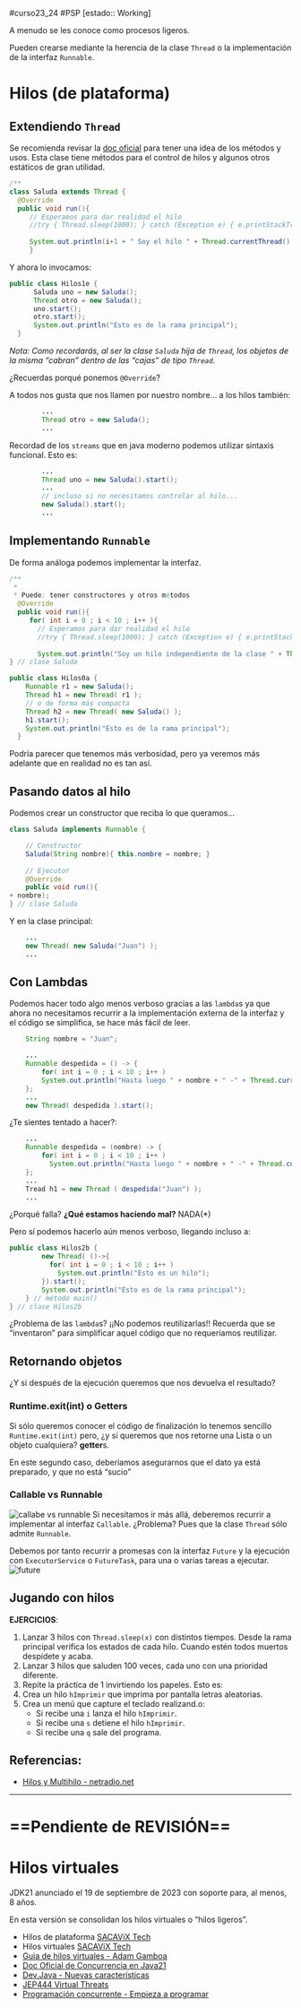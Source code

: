 #curso23_24 #PSP [estado:: Working] 

A menudo se les conoce como procesos ligeros.

Pueden crearse mediante la herencia de la clase `Thread` o la implementación de la interfaz `Runnable`.


# Hilos (de plataforma)
## Extendiendo `Thread`

Se recomienda revisar la [doc oficial](https://docs.oracle.com/javase/8/docs/api/java/lang/Thread.html) para tener una idea de los métodos y usos. Esta clase tiene métodos para el control de hilos y algunos otros estáticos de gran utilidad.

```java
/**                                                                                                         * Hilo mediante la extensión de `Thread`                                                                   *                                                                                                          * DEBE: implementar el método abstracto `void run()`                                                       * Puede: tener constructores y otros métodos                                                               * Tiene: los métodos de su padre                                                                           */                                                                                                                 
class Saluda extends Thread {                                                                              
  @Override 
  public void run(){                                                                                          for( int i = 0 ; i < 10 ; i++ ){                                                                        
     // Esperamos para dar realidad el hilo
     //try { Thread.sleep(1000); } catch (Exception e) { e.printStackTrace(); }  
     
     System.out.println(i+1 + " Soy el hilo " + Thread.currentThread().getName()                                                   + " de la clase " + this.getClass().getName() );
     }                                                                                                       }                                                                                                        }
```

Y ahora lo invocamos:
```java
public class Hilos1e {                                                                                       public static void main(String[] args){                                                                           
      Saluda uno = new Saluda();                                                                           
      Thread otro = new Saluda();                                                                                   
      uno.start();                                                                                         
      otro.start();                                                                                        
      System.out.println("Esto es de la rama principal");                                                
  }                                                                                                        } 
```

*Nota: Como recordarás, al ser la clase `Saluda` hija de `Thread`, los objetos de la misma “cabran” dentro de las “cajas” de tipo `Thread`*.

¿Recuerdas porqué ponemos `@Override`?

A todos nos gusta que nos llamen por nuestro nombre... a los hilos también:
```java
        ...
        Thread otro = new Saluda();                                                                                otro.setName("Hilo_Otro");
        ...
```

Recordad de los `streams` que en java moderno podemos utilizar sintaxis funcional. Esto es:
```java
        ...
        Thread uno = new Saluda().start();
        ...
        // incluso si no necesitamos controlar al hilo...
        new Saluda().start();
        ...
```


## Implementando `Runnable`

De forma análoga podemos implementar la interfaz.
```java
/**                                                                                                         * Hilo mediante la implementación de la `interface` Runnable                                            
 *                                                                                                          * DEBE: implementar el método abstracto `void run()`                                                     
 * Puede: tener constructores y otros métodos                                                               */                                                                                                        class Saluda implements Runnable {                                                                         
  @Override
  public void run(){                                                                                       
     for( int i = 0 ; i < 10 ; i++ ){
       // Esperamos para dar realidad el hilo
       //try { Thread.sleep(1000); } catch (Exception e) { e.printStackTrace(); }  
       
       System.out.println("Soy un hilo independiente de la clase " + Thread.currentThread().getName() );        }                                                                                                        } // método run()
} // clase Saluda
```


```java
public class Hilos0a {                                                                                       public static void main(String[] args){                                                                      
    Runnable r1 = new Saluda();
    Thread h1 = new Thread( r1 );                                                                    
    // o de forma más compacta
    Thread h2 = new Thread( new Saluda() );                                                                         
    h1.start();                                                                                                h2.start();
    System.out.println("Esto es de la rama principal");                                                    
  }                                                                                                        }                
```

Podría parecer que tenemos más verbosidad, pero ya veremos más adelante que en realidad no es tan así.

## Pasando datos al hilo
Podemos crear un constructor que reciba lo que queramos...
```java
class Saluda implements Runnable {                                                                             private String nombre;                                                          

    // Constructor
    Saluda(String nombre){ this.nombre = nombre; }                                                         
    
    // Ejecutor
    @Override
    public void run(){                                                                                             for( int i = 0 ; i < 10 ; i++ ){                                                                               System.out.println("Soy un hilo independiente de la clase " + Thread.currentThread().getName() + " a " \
+ nombre);                                                                                                         }                                                                                                     } // método run()
} // clase Saluda

```

Y en la clase principal:
```java
    ...
    new Thread( new Saluda("Juan") );
    ...
```

## Con Lambdas

Podemos hacer todo algo menos verboso gracias a las `lambda`s ya que ahora no necesitamos recurrir a la implementación externa de la interfaz y el código se simplifica, se hace más fácil de leer.
```java
    String nombre = "Juan";

    ...
    Runnable despedida = () -> {
	    for( int i = 0 ; i < 10 ; i++ )
		System.out.println("Hasta luego " + nombre + " -" + Thread.currentThread().getName());
	};
    ...
    new Thread( despedida ).start();
```

¿Te sientes tentado a hacer?:
```java
    ...
    Runnable despedida = (nombre) -> {
	    for( int i = 0 ; i < 10 ; i++ )
		  System.out.println("Hasta luego " + nombre + " -" + Thread.currentThread().getName());
	};
    ...
    Tread h1 = new Thread ( despedida("Juan") );
    ...
```

¿Porqué falla? **¿Qué estamos haciendo mal?** NADA(*)

Pero sí podemos hacerlo aún menos verboso, llegando incluso a:
```java
public class Hilos2b {                                                                                         public static void main(String[] args){                                                                         
        new Thread( ()->{ 
          for( int i = 0 ; i < 10 ; i++ )
            System.out.println("Esto es un hilo");
        }).start();
        System.out.println("Esto es de la rama principal");                                                         
    } // método main()
} // clase Hilos2b    
```

¿Problema de las `lambda`s? ¡¡No podemos reutilizarlas!! Recuerda que se “inventaron” para simplificar aquel código que no requeríamos reutilizar.


## Retornando objetos

¿Y si después de la ejecución queremos que nos devuelva el resultado?

### Runtime.exit(int) o Getters

Si sólo queremos conocer el código de finalización lo tenemos sencillo `Runtime.exit(int)` pero, ¿y si queremos que nos retorne una Lista o un objeto cualquiera? **getter**s.

En este segundo caso, deberíamos asegurarnos que el dato ya está preparado, y que no está “sucio”

### Callable vs Runnable

![callabe vs runnable](https://javagoal.com/wp-content/uploads/2020/10/3.png)
Si necesitamos ir más allá, deberemos recurrir a implementar al interfaz `Callable`. ¿Problema? Pues que la clase `Thread` sólo admite `Runnable`. 

Debemos por tanto recurrir a promesas con la interfaz `Future` y la ejecución con `ExecutorService` o  `FutureTask`, para una o varias tareas a ejecutar.
![future](https://javagoal.com/wp-content/uploads/2020/10/2.png)

## Jugando con hilos

**EJERCICIOS**:
1. Lanzar 3 hilos con `Thread.sleep(x)` con distintos tiempos. Desde la rama principal verifica los estados de cada hilo. Cuando estén todos muertos despídete y acaba.
2. Lanzar 3 hilos que saluden 100 veces, cada uno con una prioridad diferente.
3. Repite la práctica de 1 invirtiendo los papeles. Esto es:
  1. Crea un hilo `hImprimir` que imprima por pantalla letras aleatorias.
  2. Crea un menú que capture el teclado realizand.o:
     + Si recibe una `i` lanza el hilo `hImprimir`.
     + Si recibe una `s` detiene el hilo `hImprimir`.
     + Si recibe una `q` sale del programa.

## Referencias:
+ [Hilos y Multihilo - netradio.net](https://dis.um.es/~bmoros/Tutorial/parte10/cap10-1.html)

---

# ==Pendiente de REVISIÓN==

# Hilos virtuales

JDK21 anunciado el 19 de septiembre de 2023 con soporte para, al menos, 8 años. 

En esta versión se consolidan los hilos virtuales o “hilos ligeros”.

+ Hilos de plataforma [SACAViX Tech](https://www.youtube.com/watch?v=BsJnXKpOVMw)
+ Hilos virtuales [SACAViX Tech](https://www.youtube.com/watch?v=j0RO-LX9rLA)
+ [Guia de hilos virtuales - Adam Gamboa](https://blog.adamgamboa.dev/es/guia-para-virtual-threads-hilos-livianos-en-java/)
+ [Doc Oficial de Concurrencia en Java21](https://docs.oracle.com/en/java/javase/21/core/concurrency.html#GUID-59C16A2D-57CE-4C83-9D6F-91A48E01E3C6)
+ [Dev.Java - Nuevas características](https://dev.java/learn/new-features/virtual-threads/)
+ [JEP444 Virtual Threats](https://openjdk.org/jeps/444)
+ [Programación concurrente - Empieza a programar](https://www.youtube.com/playlist?list=PLw8RQJQ8K1ySGcb3ZP66peK4Za0LKf728)

